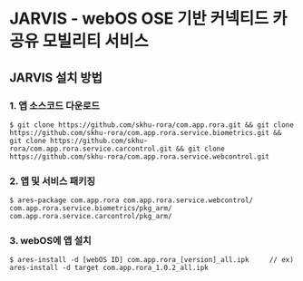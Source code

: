 # JARVIS - webOS OSE 기반 커넥티드 카 공유 모빌리티 서비스

## JARVIS 설치 방법

### 1. 앱 소스코드 다운로드
```
$ git clone https://github.com/skhu-rora/com.app.rora.git && git clone https://github.com/skhu-rora/com.app.rora.service.biometrics.git && git clone https://github.com/skhu-rora/com.app.rora.service.carcontrol.git && git clone https://github.com/skhu-rora/com.app.rora.service.webcontrol.git
```
### 2. 앱 및 서비스 패키징
```
$ ares-package com.app.rora com.app.rora.service.webcontrol/ com.app.rora.service.biometrics/pkg_arm/ com.app.rora.service.carcontrol/pkg_arm/
```

### 3. webOS에 앱 설치
```
$ ares-install -d [webOS ID] com.app.rora_[version]_all.ipk     // ex) ares-install -d target com.app.rora_1.0.2_all.ipk
```